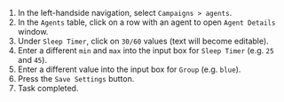 1. In the left-handside navigation, select `Campaigns > agents`.
1. In the `Agents` table, click on a row with an agent to open `Agent Details` window.
1. Under `Sleep Timer`, click on `30/60` values (text will become editable).
1. Enter a different `min` and `max` into the input box for `Sleep Timer` (e.g. `25` and `45`).
1. Enter a different value into the input box for `Group` (e.g. `blue`).
1. Press the `Save Settings` button.
1. Task completed.
